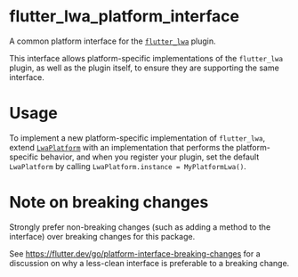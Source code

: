 # flutter_lwa_platform_interface

A common platform interface for the [`flutter_lwa`][1] plugin.

This interface allows platform-specific implementations of the `flutter_lwa`
plugin, as well as the plugin itself, to ensure they are supporting the
same interface.

# Usage

To implement a new platform-specific implementation of `flutter_lwa`, extend
[`LwaPlatform`][2] with an implementation that performs the
platform-specific behavior, and when you register your plugin, set the default
`LwaPlatform` by calling
`LwaPlatform.instance = MyPlatformLwa()`.

# Note on breaking changes

Strongly prefer non-breaking changes (such as adding a method to the interface)
over breaking changes for this package.

See https://flutter.dev/go/platform-interface-breaking-changes for a discussion
on why a less-clean interface is preferable to a breaking change.

[1]: ../flutter_lwa
[2]: lib/flutter_lwa_platform_interface.dart